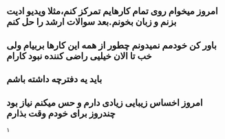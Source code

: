 امروز میخوام روی تمام کارهایم تمرکز کنم،مثلا ویدیو ادیت بزنم و زبان بخونم.بعد سوالات ارشد را حل کنم
---
باور کن خودمم نمیدونم چطور از همه این کارها بربیام ولی خب تا الان خیلیی راضی کننده نبود کارام
---
باید یه دفترچه داشته باشم
---
امروز اخساس زیبایی زیادی دارم و حس میکنم نیاز بود چندروز برای خودم وقت بذارم
---

۱
